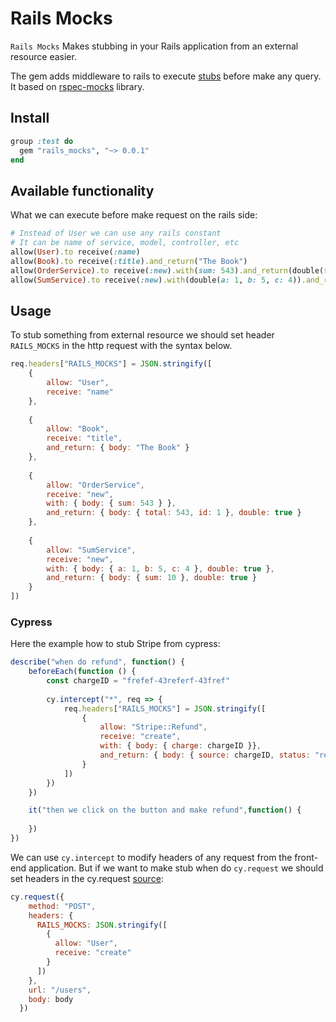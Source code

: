 # Rails Mocks

`Rails Mocks` Makes stubbing in your Rails application from an external resource easier.

The gem adds middleware to rails to execute [stubs](https://github.com/rspec/rspec-mocks/blob/main/README.md#method-stubs)
before make any query. It based on [rspec-mocks](https://github.com/rspec/rspec-mocks/blob/main/README.md) library.

## Install
```ruby
group :test do
  gem "rails_mocks", "~> 0.0.1"
end
```

## Available functionality

What we can execute before make request on the rails side:
```ruby
# Instead of User we can use any rails constant
# It can be name of service, model, controller, etc
allow(User).to receive(:name)
allow(Book).to receive(:title).and_return("The Book")
allow(OrderService).to receive(:new).with(sum: 543).and_return(double(total: 543, id: 1))
allow(SumService).to receive(:new).with(double(a: 1, b: 5, c: 4)).and_return(double(sum: 10))
```

## Usage

To stub something from external resource we should set header `RAILS_MOCKS` in the http request with the syntax below.

```javascript
req.headers["RAILS_MOCKS"] = JSON.stringify([
    {
        allow: "User",
        receive: "name"
    },
    
    {
        allow: "Book",
        receive: "title",
        and_return: { body: "The Book" }
    },
    
    {
        allow: "OrderService",
        receive: "new",
        with: { body: { sum: 543 } },
        and_return: { body: { total: 543, id: 1 }, double: true }
    },
    
    {
        allow: "SumService",
        receive: "new",
        with: { body: { a: 1, b: 5, c: 4 }, double: true },
        and_return: { body: { sum: 10 }, double: true }
    }
])
```

### Cypress

Here the example how to stub Stripe from cypress:

```javascript
describe("when do refund", function() {
    beforeEach(function () {
        const chargeID = "frefef-43referf-43fref"
        
        cy.intercept("*", req => {
            req.headers["RAILS_MOCKS"] = JSON.stringify([
                {
                    allow: "Stripe::Refund",
                    receive: "create",
                    with: { body: { charge: chargeID }},
                    and_return: { body: { source: chargeID, status: "refunded" }, double: true}
                }
            ])
        })
    })

    it("then we click on the button and make refund",function() {
        
    })
})
```

We can use `cy.intercept` to modify headers of any request from the front-end application.
But if we want to make stub when do `cy.request` we should set headers in the cy.request [source](https://docs.cypress.io/api/commands/intercept#Controlling-the-outgoing-request): 

```javascript
cy.request({
    method: "POST",
    headers: {
      RAILS_MOCKS: JSON.stringify([
        {
          allow: "User",
          receive: "create"
        }
      ])
    },
    url: "/users",
    body: body
  })
```


